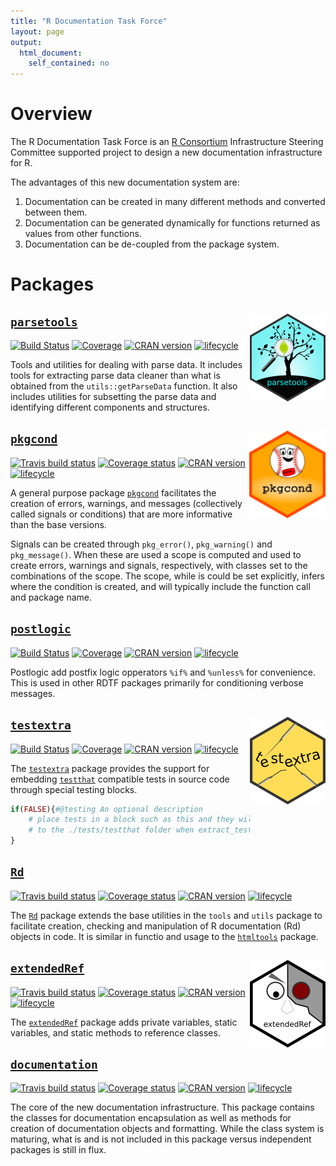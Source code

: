 ```yaml
---
title: "R Documentation Task Force"
layout: page
output: 
  html_document:
    self_contained: no
---
```


# Overview

The R Documentation Task Force is an [R Consortium](https://www.r-consortium.org/)
Infrastructure Steering Committee supported project to design a new
documentation infrastructure for R.

The advantages of this new documentation system are:
1. Documentation can be created in many different methods and converted between them.
2. Documentation can be generated dynamically for functions returned as
   values from other functions.
3. Documentation can be de-coupled from the package system.


# Packages

## [`parsetools`](https://github.com/RDocTaskForce/parsetools) <img src="https://github.com/RDocTaskForce/parsetools/raw/master/man/figures/logo.png" align="right" height=140/>
[![Build Status](https://travis-ci.org/RDocTaskForce/parsetools.svg?branch=master)](https://travis-ci.org/RDocTaskForce/parsetools)
[![Coverage](https://codecov.io/github/RDocTaskForce/parsetools/coverage.svg?branch=master)](https://codecov.io/github/RDocTaskForce/parsetools?branch=master)
[![CRAN version](http://www.r-pkg.org/badges/version/parsetools)](https://cran.r-project.org/package=parsetools)
[![lifecycle](https://img.shields.io/badge/lifecycle-maturing-blue.svg)](https://www.tidyverse.org/lifecycle/#maturing)

Tools and utilities for dealing with parse data.  It includes tools for
extracting parse data cleaner than what is obtained from the
`utils::getParseData` function.  It also includes utilities for
subsetting the parse data and identifying different components and
structures.

## [`pkgcond`](https://github.com/RDocTaskForce/pkgcond) <img src="https://github.com/RDocTaskForce/pkgcond/raw/master/man/figures/logo.png" align="right" height=140/>
[![Travis build status](https://travis-ci.org/RDocTaskForce/pkgcond.svg?branch=master)](https://travis-ci.org/RDocTaskForce/pkgcond)
[![Coverage status](https://codecov.io/gh/RDocTaskForce/pkgcond/branch/master/graph/badge.svg)](https://codecov.io/github/RDocTaskForce/pkgcond?branch=master)
[![CRAN version](http://www.r-pkg.org/badges/version/pkgcond)](https://cran.r-project.org/package=pkgcond)
[![lifecycle](https://img.shields.io/badge/lifecycle-maturing-blue.svg)](https://www.tidyverse.org/lifecycle/#maturing)

A general purpose package [`pkgcond`](https://github.com/RDocTaskForce/pkgcond) 
facilitates the creation of errors, warnings,
and messages (collectively called signals or conditions) that are more informative
than the base versions.

Signals can be created through `pkg_error()`, `pkg_warning()` and `pkg_message()`.
When these are used a scope is computed and used to create errors, warnings and 
signals, respectively, with classes set to the combinations of the scope.
The scope, while is could be set explicitly, infers where the condition is created,
and will typically include the function call and package name.

## [`postlogic`](https://github.com/RDocTaskForce/postlogic) 
[![Build Status](https://travis-ci.org/RDocTaskForce/postlogic.svg?branch=master)](https://travis-ci.org/RDocTaskForce/postlogic)
[![Coverage](https://codecov.io/github/RDocTaskForce/postlogic/coverage.svg?branch=master)](https://codecov.io/github/RDocTaskForce/postlogic?branch=master)
[![CRAN version](http://www.r-pkg.org/badges/version/postlogic)](https://cran.r-project.org/package=postlogic)
[![lifecycle](https://img.shields.io/badge/lifecycle-experimental-orange.svg)](https://www.tidyverse.org/lifecycle/#experimental)

Postlogic add postfix logic opperators `%if%` and `%unless%` for 
convenience.  This is used in other RDTF packages primarily for 
conditioning verbose messages.

## [`testextra`](https://github.com/RDocTaskForce/testextra) <img src="https://github.com/RDocTaskForce/testextra/raw/master/man/figures/logo.png" align="right" height=140/>
[![Build Status](https://travis-ci.org/RDocTaskForce/testextra.svg?branch=master)](https://travis-ci.org/RDocTaskForce/testextra)
[![Coverage](https://codecov.io/github/RDocTaskForce/testextra/coverage.svg?branch=master)](https://codecov.io/github/RDocTaskForce/testextra?branch=master)
[![CRAN version](http://www.r-pkg.org/badges/version/testextra)](https://cran.r-project.org/package=testextra)
[![lifecycle](https://img.shields.io/badge/lifecycle-maturing-blue.svg)](https://www.tidyverse.org/lifecycle/#maturing)

The [`testextra`](https://github.com/RDocTaskForce/testextra) package 
provides the support for embedding [`testthat`](https://cran.r-project.org/package=testthat)
compatible tests in source code through special testing blocks.

```r
if(FALSE){#@testing An optional description
    # place tests in a block such as this and they will be extracted
    # to the ./tests/testthat folder when extract_tests() is run.
}
```

## [`Rd`](https://github.com/RDocTaskForce/Rd)
[![Travis build status](https://travis-ci.org/RDocTaskForce/Rd.svg?branch=master)](https://travis-ci.org/RDocTaskForce/Rd) 
[![Coverage status](https://codecov.io/gh/RDocTaskForce/Rd/branch/master/graph/badge.svg)](https://codecov.io/github/RDocTaskForce/Rd?branch=master)
[![CRAN version](http://www.r-pkg.org/badges/version/Rd)](https://cran.r-project.org/package=Rd)
[![lifecycle](https://img.shields.io/badge/lifecycle-maturing-blue.svg)](https://www.tidyverse.org/lifecycle/#maturing)

The [`Rd`](https://github.com/RDocTaskForce/Rd) package extends the base 
utilities in the `tools` and `utils` package to facilitate creation, 
checking and manipulation of R documentation (Rd) objects in code.
It is similar in functio and usage to the [`htmltools`](https://cran.r-project.org/package=htmltools)
package.

## [`extendedRef`](https://github.com/RDocTaskForce/extendedRef) <img src="https://github.com/RDocTaskForce/extendedRef/raw/master/man/figures/logo.png" align="right" height=140/>
[![Travis build status](https://travis-ci.org/RDocTaskForce/extendedRef.svg?branch=master)](https://travis-ci.org/RDocTaskForce/extendedRef)
[![Coverage status](https://codecov.io/gh/RDocTaskForce/extendedRef/branch/master/graph/badge.svg)](https://codecov.io/github/RDocTaskForce/extendedRef?branch=master)
[![CRAN version](http://www.r-pkg.org/badges/version/extendedRef)](https://cran.r-project.org/package=extendedRef)
[![lifecycle](https://img.shields.io/badge/lifecycle-experimental-orange.svg)](https://www.tidyverse.org/lifecycle/#experimental)

The [`extendedRef`](https://github.com/RDocTaskForce/extendedRef) package
adds private variables, static variables, and static methods to 
reference classes.

## [`documentation`](https://github.com/RDocTaskForce/documentation)
[![Travis build status](https://travis-ci.org/RDocTaskForce/documentation.svg?branch=master)](https://travis-ci.org/RDocTaskForce/documentation)
[![Coverage status](https://codecov.io/gh/RDocTaskForce/documentation/branch/master/graph/badge.svg)](https://codecov.io/github/RDocTaskForce/documentation?branch=master)
[![CRAN version](http://www.r-pkg.org/badges/version/documentation)](https://cran.r-project.org/package=documentation)
[![lifecycle](https://img.shields.io/badge/lifecycle-experimental-orange.svg)](https://www.tidyverse.org/lifecycle/#experimental)

The core of the new documentation infrastructure. This package contains
the classes for documentation encapsulation as well as methods for
creation of documentation objects and formatting.  While the class 
system is maturing, what is and is not included in this package versus
independent packages is still in flux.
